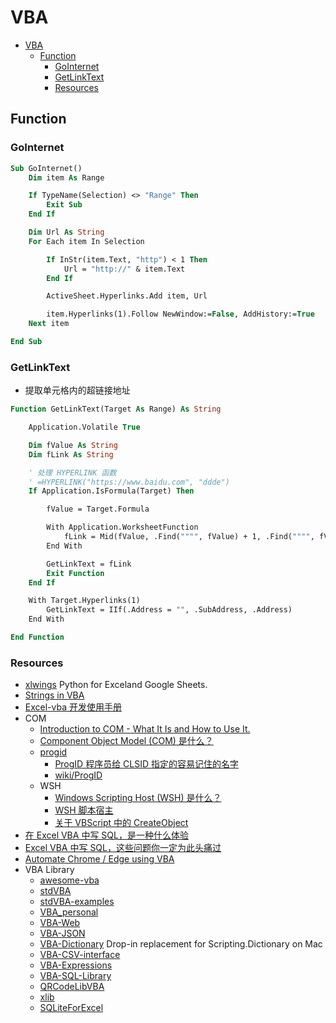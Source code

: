 # VBA

- [VBA](#vba)
  - [Function](#function)
    - [GoInternet](#gointernet)
    - [GetLinkText](#getlinktext)
    - [Resources](#resources)

## Function

### GoInternet

```vb
Sub GoInternet()
    Dim item As Range

    If TypeName(Selection) <> "Range" Then
        Exit Sub
    End If

    Dim Url As String
    For Each item In Selection

        If InStr(item.Text, "http") < 1 Then
            Url = "http://" & item.Text
        End If

        ActiveSheet.Hyperlinks.Add item, Url

        item.Hyperlinks(1).Follow NewWindow:=False, AddHistory:=True
    Next item

End Sub
```

### GetLinkText

- 提取单元格内的超链接地址

```vb
Function GetLinkText(Target As Range) As String

    Application.Volatile True

    Dim fValue As String
    Dim fLink As String

    ' 处理 HYPERLINK 函数
    ' =HYPERLINK("https://www.baidu.com", "ddde")
    If Application.IsFormula(Target) Then

        fValue = Target.Formula

        With Application.WorksheetFunction
            fLink = Mid(fValue, .Find("""", fValue) + 1, .Find("""", fValue, .Find("""", fValue) + 1) - .Find("""", fValue) - 1)
        End With

        GetLinkText = fLink
        Exit Function
    End If

    With Target.Hyperlinks(1)
        GetLinkText = IIf(.Address = "", .SubAddress, .Address)
    End With

End Function
```

### Resources

- [xlwings](https://docs.xlwings.org/en/latest/index.html) Python for Exceland Google Sheets.
- [Strings in VBA](https://www.codevba.com/learn/strings.htm)
- [Excel-vba 开发使用手册](https://github.com/bluetata/concise-excel-vba)
- COM
  - [Introduction to COM - What It Is and How to Use It.](https://www.codeproject.com/articles/633/introduction-to-com-what-it-is-and-how-to-use-it)
  - [Component Object Model (COM) 是什么？](https://www.cnblogs.com/bitssea/p/12590702.html)
  - [progid](https://learn.microsoft.com/zh-cn/windows/win32/com/progid)
    - [ProgID 程序员给 CLSID 指定的容易记住的名字](https://www.cnblogs.com/xiaoxiaocaicai/p/3595240.html)
    - [wiki/ProgID](https://en.wikipedia.org/wiki/ProgID)
  - WSH
    - [Windows Scripting Host (WSH) 是什么？](https://www.cnblogs.com/bitssea/p/12590688.html)
    - [WSH 脚本宿主 ](https://www.cnblogs.com/Ulysse/p/14926572.html#/c/subject/p/14926572.html)
    - [关于 VBScript 中的 CreateObject](https://www.cnblogs.com/bitssea/p/12593940.html)
- [在 Excel VBA 中写 SQL，是一种什么体验](https://www.cnblogs.com/new-june/p/15837906.html)
- [Excel VBA 中写 SQL，这些问题你一定为此头痛过](https://www.cnblogs.com/new-june/p/15847114.html)
- [Automate Chrome / Edge using VBA](https://www.codeproject.com/Tips/5307593/Automate-Chrome-Edge-using-VBA)
- VBA Library
  - [awesome-vba](https://github.com/sancarn/awesome-vba)
  - [stdVBA](https://github.com/sancarn/stdVBA)
  - [stdVBA-examples](https://github.com/sancarn/stdVBA-examples)
  - [VBA_personal](https://github.com/ringliwei/VBA_personal)
  - [VBA-Web](https://github.com/VBA-tools/VBA-Web)
  - [VBA-JSON](https://github.com/VBA-tools/VBA-JSON)
  - [VBA-Dictionary](https://github.com/VBA-tools/VBA-Dictionary) Drop-in replacement for Scripting.Dictionary on Mac
  - [VBA-CSV-interface](https://github.com/ws-garcia/VBA-CSV-interface)
  - [VBA-Expressions](https://github.com/ws-garcia/VBA-Expressions)
  - [VBA-SQL-Library](https://github.com/Beakerboy/VBA-SQL-Library)
  - [QRCodeLibVBA](https://github.com/yas78/QRCodeLibVBA)
  - [xlib](https://github.com/x-vba/xlib)
  - [SQLiteForExcel](https://github.com/govert/SQLiteForExcel)
